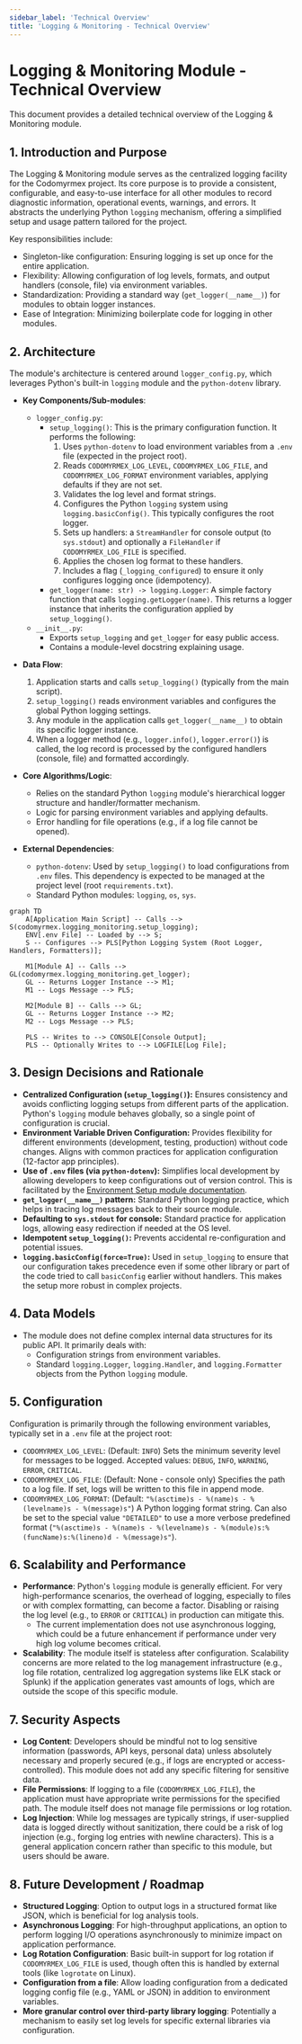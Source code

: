 ```yaml
---
sidebar_label: 'Technical Overview'
title: 'Logging & Monitoring - Technical Overview'
---
```


# Logging & Monitoring Module - Technical Overview

This document provides a detailed technical overview of the Logging & Monitoring module.

## 1. Introduction and Purpose

The Logging & Monitoring module serves as the centralized logging facility for the Codomyrmex project. Its core purpose is to provide a consistent, configurable, and easy-to-use interface for all other modules to record diagnostic information, operational events, warnings, and errors. It abstracts the underlying Python `logging` mechanism, offering a simplified setup and usage pattern tailored for the project.

Key responsibilities include:
- Singleton-like configuration: Ensuring logging is set up once for the entire application.
- Flexibility: Allowing configuration of log levels, formats, and output handlers (console, file) via environment variables.
- Standardization: Providing a standard way (`get_logger(__name__)`) for modules to obtain logger instances.
- Ease of Integration: Minimizing boilerplate code for logging in other modules.

## 2. Architecture

The module's architecture is centered around `logger_config.py`, which leverages Python's built-in `logging` module and the `python-dotenv` library.

- **Key Components/Sub-modules**:
  - `logger_config.py`:
    - `setup_logging()`: This is the primary configuration function. It performs the following:
        1. Uses `python-dotenv` to load environment variables from a `.env` file (expected in the project root).
        2. Reads `CODOMYRMEX_LOG_LEVEL`, `CODOMYRMEX_LOG_FILE`, and `CODOMYRMEX_LOG_FORMAT` environment variables, applying defaults if they are not set.
        3. Validates the log level and format strings.
        4. Configures the Python `logging` system using `logging.basicConfig()`. This typically configures the root logger.
        5. Sets up handlers: a `StreamHandler` for console output (to `sys.stdout`) and optionally a `FileHandler` if `CODOMYRMEX_LOG_FILE` is specified.
        6. Applies the chosen log format to these handlers.
        7. Includes a flag (`_logging_configured`) to ensure it only configures logging once (idempotency).
    - `get_logger(name: str) -> logging.Logger`:
A simple factory function that calls `logging.getLogger(name)`. This returns a logger instance that inherits the configuration applied by `setup_logging()`.
  - `__init__.py`:
    - Exports `setup_logging` and `get_logger` for easy public access.
    - Contains a module-level docstring explaining usage.

- **Data Flow**:
  1. Application starts and calls `setup_logging()` (typically from the main script).
  2. `setup_logging()` reads environment variables and configures the global Python logging settings.
  3. Any module in the application calls `get_logger(__name__)` to obtain its specific logger instance.
  4. When a logger method (e.g., `logger.info()`, `logger.error()`) is called, the log record is processed by the configured handlers (console, file) and formatted accordingly.

- **Core Algorithms/Logic**:
  - Relies on the standard Python `logging` module's hierarchical logger structure and handler/formatter mechanism.
  - Logic for parsing environment variables and applying defaults.
  - Error handling for file operations (e.g., if a log file cannot be opened).

- **External Dependencies**:
  - `python-dotenv`: Used by `setup_logging()` to load configurations from `.env` files. This dependency is expected to be managed at the project level (root `requirements.txt`).
  - Standard Python modules: `logging`, `os`, `sys`.

```mermaid
graph TD
    A[Application Main Script] -- Calls --> S(codomyrmex.logging_monitoring.setup_logging);
    ENV[.env File] -- Loaded by --> S;
    S -- Configures --> PLS[Python Logging System (Root Logger, Handlers, Formatters)];
    
    M1[Module A] -- Calls --> GL(codomyrmex.logging_monitoring.get_logger);
    GL -- Returns Logger Instance --> M1;
    M1 -- Logs Message --> PLS;

    M2[Module B] -- Calls --> GL;
    GL -- Returns Logger Instance --> M2;
    M2 -- Logs Message --> PLS;

    PLS -- Writes to --> CONSOLE[Console Output];
    PLS -- Optionally Writes to --> LOGFILE[Log File];
```

## 3. Design Decisions and Rationale

- **Centralized Configuration (`setup_logging()`):** Ensures consistency and avoids conflicting logging setups from different parts of the application. Python's `logging` module behaves globally, so a single point of configuration is crucial.
- **Environment Variable Driven Configuration:** Provides flexibility for different environments (development, testing, production) without code changes. Aligns with common practices for application configuration (12-factor app principles).
- **Use of `.env` files (via `python-dotenv`):** Simplifies local development by allowing developers to keep configurations out of version control. This is facilitated by the [Environment Setup module documentation](../../environment_setup/index.md).
- **`get_logger(__name__)` pattern:** Standard Python logging practice, which helps in tracing log messages back to their source module.
- **Defaulting to `sys.stdout` for console:** Standard practice for application logs, allowing easy redirection if needed at the OS level.
- **Idempotent `setup_logging()`:** Prevents accidental re-configuration and potential issues.
- **`logging.basicConfig(force=True)`:** Used in `setup_logging` to ensure that our configuration takes precedence even if some other library or part of the code tried to call `basicConfig` earlier without handlers. This makes the setup more robust in complex projects.

## 4. Data Models

- The module does not define complex internal data structures for its public API. It primarily deals with:
  - Configuration strings from environment variables.
  - Standard `logging.Logger`, `logging.Handler`, and `logging.Formatter` objects from the Python `logging` module.

## 5. Configuration

Configuration is primarily through the following environment variables, typically set in a `.env` file at the project root:

- `CODOMYRMEX_LOG_LEVEL`: (Default: `INFO`) Sets the minimum severity level for messages to be logged. Accepted values: `DEBUG`, `INFO`, `WARNING`, `ERROR`, `CRITICAL`.
- `CODOMYRMEX_LOG_FILE`: (Default: None - console only) Specifies the path to a log file. If set, logs will be written to this file in append mode.
- `CODOMYRMEX_LOG_FORMAT`: (Default: `"%(asctime)s - %(name)s - %(levelname)s - %(message)s"`)
  A Python logging format string. Can also be set to the special value `"DETAILED"` to use a more verbose predefined format (`"%(asctime)s - %(name)s - %(levelname)s - %(module)s:%(funcName)s:%(lineno)d - %(message)s"`).

## 6. Scalability and Performance

- **Performance**: Python's `logging` module is generally efficient. For very high-performance scenarios, the overhead of logging, especially to files or with complex formatting, can become a factor. Disabling or raising the log level (e.g., to `ERROR` or `CRITICAL`) in production can mitigate this.
    - The current implementation does not use asynchronous logging, which could be a future enhancement if performance under very high log volume becomes critical.
- **Scalability**: The module itself is stateless after configuration. Scalability concerns are more related to the log management infrastructure (e.g., log file rotation, centralized log aggregation systems like ELK stack or Splunk) if the application generates vast amounts of logs, which are outside the scope of this specific module.

## 7. Security Aspects

- **Log Content**: Developers should be mindful not to log sensitive information (passwords, API keys, personal data) unless absolutely necessary and properly secured (e.g., if logs are encrypted or access-controlled). This module does not add any specific filtering for sensitive data.
- **File Permissions**: If logging to a file (`CODOMYRMEX_LOG_FILE`), the application must have appropriate write permissions for the specified path. The module itself does not manage file permissions or log rotation.
- **Log Injection**: While log messages are typically strings, if user-supplied data is logged directly without sanitization, there could be a risk of log injection (e.g., forging log entries with newline characters). This is a general application concern rather than specific to this module, but users should be aware.

## 8. Future Development / Roadmap

- **Structured Logging**: Option to output logs in a structured format like JSON, which is beneficial for log analysis tools.
- **Asynchronous Logging**: For high-throughput applications, an option to perform logging I/O operations asynchronously to minimize impact on application performance.
- **Log Rotation Configuration**: Basic built-in support for log rotation if `CODOMYRMEX_LOG_FILE` is used, though often this is handled by external tools (like `logrotate` on Linux).
- **Configuration from a file**: Allow loading configuration from a dedicated logging config file (e.g., YAML or JSON) in addition to environment variables.
- **More granular control over third-party library logging**: Potentially a mechanism to easily set log levels for specific external libraries via configuration. 